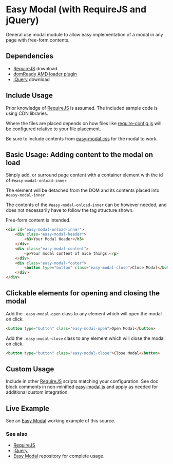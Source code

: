 # Easy Modal (with RequireJS and jQuery)
General use modal module to allow easy implementation of a modal in any page with free-form contents.

## Dependencies
- [RequireJS](https://requirejs.org/docs/download.html) download
- [domReady AMD loader plugin](https://github.com/requirejs/domReady)
- [jQuery](https://jquery.com/download/) download

## Include Usage
Prior knowledge of [RequireJS](https://requirejs.org/) is assumed. The included sample code is using CDN libraries.

Where the files are placed depends on how files like [require-config.js](https://github.com/KainGNX/easy-modal/blob/master/src/js/config/require-config.js) will be configured relative to your file placement.

Be sure to include contents from [easy-modal.css](https://github.com/KainGNX/easy-modal/blob/master/src/css/easy-modal.css) for the modal to work.

## Basic Usage: Adding content to the modal on load
Simply add, or surround page content with a container element with the id of `#easy-modal-onload-inner`

The element will be detached from the DOM and its contents placed into `#easy-modal-inner`

The contents of the `#easy-modal-onload-inner` can be however needed, and does not necessarily have to follow the tag structure shown.

Free-form content is intended.
```html
<div id="easy-modal-onload-inner">
    <div class="easy-modal-header">
        <h3>Your Modal Header</h3>
    </div>
    <div class="easy-modal-content">
        <p>Your modal content of nice things.</p>
    </div>
    <div class="easy-modal-footer">
        <button type="button" class="easy-modal-close">Close Modal</button>
    </div>
</div>
```

## Clickable elements for opening and closing the modal

Add the `.easy-modal-open` class to any element which will open the modal on click.
```html
<button type="button" class="easy-modal-open">Open Modal</button>
```
Add the `.easy-modal-close` class to any element which will close the modal on click.
```html
<button type="button" class="easy-modal-close">Close Modal</button>
```

## Custom Usage
Include in other [RequireJS](https://requirejs.org/) scripts matching your configuration. See doc block comments in non-minified [easy-modal.js](https://github.com/KainGNX/easy-modal/blob/master/src/js/modules/easy-modal.js) and apply as needed for additional custom integration.

## Live Example
See an [Easy Modal](https://www.greaterdevelopment.com/showcase/easy-modal/) working example of this source.

### See also
- [RequireJS](https://requirejs.org/)
- [jQuery](https://jquery.com/)
- [Easy Modal](https://github.com/KainGNX/easy-modal) repository for complete usage.
